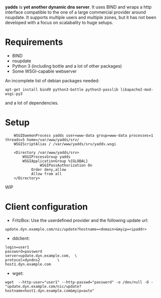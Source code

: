 **yadds** is **yet another dynamic dns server**. It uses BIND and wraps a http 
interface compatible to the one of a large commercial provider around nsupdate. 
It supports multiple users and multiple zones, but it has not been developed 
with a focus on scalabality to huge setups.

Requirements
============
 * BIND
 * nsupdate
 * Python 3 (including bottle and a lot of other packages)
 * Some WSGI-capable webserver

An incomplete list of debian packages needed:
```
apt-get install bind9 python3-bottle python3-passlib libapache2-mod-wsgi-py3
```
and a lot of dependencies.


Setup
=====

```
	WSGIDaemonProcess yadds user=www-data group=www-data processes=1 threads=5 home=/var/www/yadds/srv/
	WSGIScriptAlias / /var/www/yadds/srv/yadds.wsgi

	<Directory /var/www/yadds/srv>
		WSGIProcessGroup yadds
		WSGIApplicationGroup %{GLOBAL}
                WSGIPassAuthorization On
        	Order deny,allow
	        Allow from all
	</Directory>
```
WIP

Client configuration
====================

 * FritzBox:
Use the userdefined provider and the following update url:
```
update.dyn.example.com/nic/update?hostname=<domain>&myip=<ipaddr>
```
 * ddclient:
```
login=user1
password=password
server=update.dyn.example.com,	\
protocol=dyndns2		\
host1.dyn.example.com
```
 * wget:
```
wget  --http-user="user1" --http-passwd="password" -o /dev/null -O -  "update.dyn.example.com/nic/update?hostname=host1.dyn.example.com&myip=auto"
```
